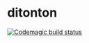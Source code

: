 
# ditonton

[![Codemagic build status](https://api.codemagic.io/apps/63772e24444d38014bb38ab7/63772e24444d38014bb38ab6/status_badge.svg)](https://codemagic.io/apps/63772e24444d38014bb38ab7/63772e24444d38014bb38ab6/latest_build)

